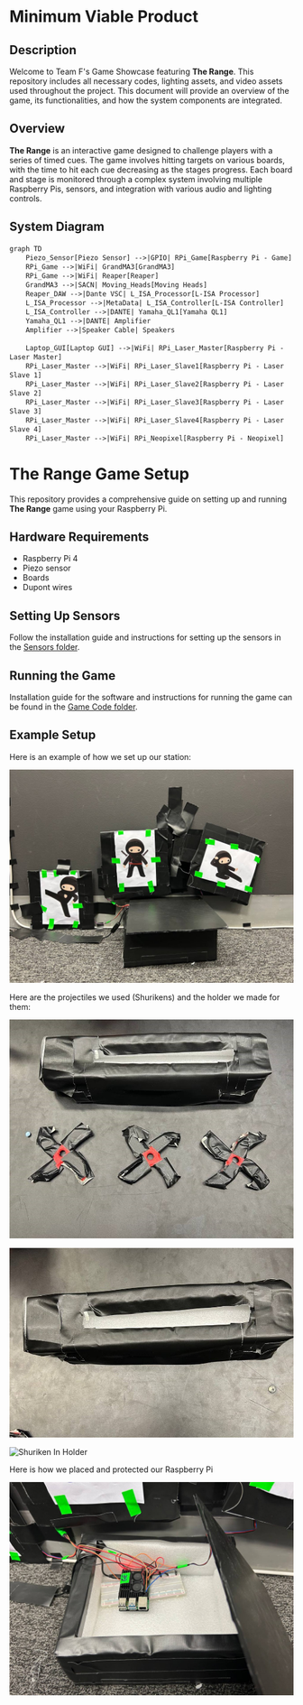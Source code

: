 # Minimum Viable Product

## Description
Welcome to Team F's Game Showcase featuring **The Range**. This repository includes all necessary codes, lighting assets, and video assets used throughout the project. This document will provide an overview of the game, its functionalities, and how the system components are integrated.

## Overview
**The Range** is an interactive game designed to challenge players with a series of timed cues. The game involves hitting targets on various boards, with the time to hit each cue decreasing as the stages progress. Each board and stage is monitored through a complex system involving multiple Raspberry Pis, sensors, and integration with various audio and lighting controls.

## System Diagram

```mermaid
graph TD
    Piezo_Sensor[Piezo Sensor] -->|GPIO| RPi_Game[Raspberry Pi - Game]
    RPi_Game -->|WiFi| GrandMA3[GrandMA3]
    RPi_Game -->|WiFi| Reaper[Reaper]
    GrandMA3 -->|SACN| Moving_Heads[Moving Heads]
    Reaper_DAW -->|Dante VSC| L_ISA_Processor[L-ISA Processor]
    L_ISA_Processor -->|MetaData| L_ISA_Controller[L-ISA Controller]
    L_ISA_Controller -->|DANTE| Yamaha_QL1[Yamaha QL1]
    Yamaha_QL1 -->|DANTE| Amplifier
    Amplifier -->|Speaker Cable| Speakers

    Laptop_GUI[Laptop GUI] -->|WiFi| RPi_Laser_Master[Raspberry Pi - Laser Master]
    RPi_Laser_Master -->|WiFi| RPi_Laser_Slave1[Raspberry Pi - Laser Slave 1]
    RPi_Laser_Master -->|WiFi| RPi_Laser_Slave2[Raspberry Pi - Laser Slave 2]
    RPi_Laser_Master -->|WiFi| RPi_Laser_Slave3[Raspberry Pi - Laser Slave 3]
    RPi_Laser_Master -->|WiFi| RPi_Laser_Slave4[Raspberry Pi - Laser Slave 4]
    RPi_Laser_Master -->|WiFi| RPi_Neopixel[Raspberry Pi - Neopixel]
```

# The Range Game Setup

This repository provides a comprehensive guide on setting up and running **The Range** game using your Raspberry Pi.


## Hardware Requirements

- Raspberry Pi 4
- Piezo sensor
- Boards
- Dupont wires

## Setting Up Sensors

Follow the installation guide and instructions for setting up the sensors in the [Sensors folder](https://github.com/gio0oO/EGL314_Team-F_Project-Repository/tree/main/MVP/GameFiles/Sensors).

## Running the Game

Installation guide for the software and instructions for running the game can be found in the [Game Code folder](https://github.com/gio0oO/EGL314_Team-F_Project-Repository/tree/main/MVP/GameFiles/Game%20Codes).

## Example Setup

Here is an example of how we set up our station:

![Setup Example](https://github.com/gio0oO/EGL314_Team-F_Project-Repository/blob/main/MVP/Captures/BoardSetup.jpg)

Here are the projectiles we used (Shurikens) and the holder we made for them:

![Shurikens & Holder](https://github.com/gio0oO/EGL314_Team-F_Project-Repository/blob/main/MVP/Captures/Shurikens&Holder.jpg)

![Shuriken Holder](https://github.com/gio0oO/EGL314_Team-F_Project-Repository/blob/main/MVP/Captures/ShurikenHolder.jpg)

![Shuriken In Holder](https://github.com/gio0oO/EGL314_Team-F_Project-Repository/blob/main/MVP/Captures/ShurikensInHolder.jpg)

Here is how we placed and protected our Raspberry Pi

![Raspi Placement](https://github.com/gio0oO/EGL314_Team-F_Project-Repository/blob/main/MVP/Captures/RaspiPlacement.jpg)
